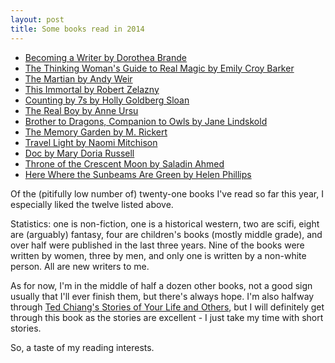```yaml
---
layout: post
title: Some books read in 2014
---
```


* [Becoming a Writer by Dorothea Brande](https://openlibrary.org/works/OL6341776W/Becoming_a_writer)
* [The Thinking Woman's Guide to Real Magic by Emily Croy Barker](https://www.goodreads.com/book/show/16158565-the-thinking-woman-s-guide-to-real-magic)
* [The Martian by Andy Weir](https://www.goodreads.com/book/show/18007564-the-martian)
* [This Immortal by Robert Zelazny](https://www.goodreads.com/book/show/13827.This_Immortal)
* [Counting by 7s by Holly Goldberg Sloan](https://www.goodreads.com/book/show/15937108-counting-by-7s)
* [The Real Boy by Anne Ursu](https://www.goodreads.com/book/show/17349055-the-real-boy)
* [Brother to Dragons, Companion to Owls by Jane Lindskold](https://www.goodreads.com/book/show/326128.Brother_to_Dragons_Companion_to_Owls)
* [The Memory Garden by M. Rickert](https://www.goodreads.com/book/show/18601927-the-memory-garden)
* [Travel Light by Naomi Mitchison](https://www.goodreads.com/book/show/827276.Travel_Light)
* [Doc by Mary Doria Russell](https://www.goodreads.com/book/show/8911226-doc)
* [Throne of the Crescent Moon by Saladin Ahmed](https://www.goodreads.com/book/show/11487807-throne-of-the-crescent-moon)
* [Here Where the Sunbeams Are Green by Helen Phillips](https://www.goodreads.com/book/show/13533690-here-where-the-sunbeams-are-green)

Of the (pitifully low number of) twenty-one books I've read so far this year, I especially liked the twelve listed above. 

Statistics: one is non-fiction, one is a historical western, two are scifi, eight are (arguably) fantasy, four are children's books (mostly middle grade), and over half were published in the last three years. Nine of the books were written by women, three by men, and only one is written by a non-white person. All are new writers to me. 

As for now, I'm in the middle of half a dozen other books, not a good sign usually that I'll ever finish them, but there's always hope. I'm also halfway through [Ted Chiang's Stories of Your Life and Others](http://www.goodreads.com/book/show/223380.Stories_of_Your_Life_and_Others), but I will definitely get through this book as the stories are excellent - I just take my time with short stories. 

So, a taste of my reading interests.